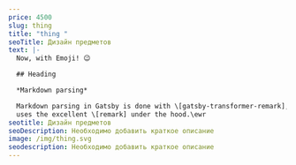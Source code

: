 ```yaml
---
price: 4500
slug: thing
title: "thing "
seoTitle: Дизайн предметов
text: |-
  Now, with Emoji! 😉

  ## Heading

  *Markdown parsing*

  Markdown parsing in Gatsby is done with \[gatsby-transformer-remark], which
  uses the excellent \[remark] under the hood.\ewr
seotitle: Дизайн предметов
seoDescription: Необходимо добавить краткое описание
image: /img/thing.svg
seodescription: Необходимо добавить краткое описание
---
```

